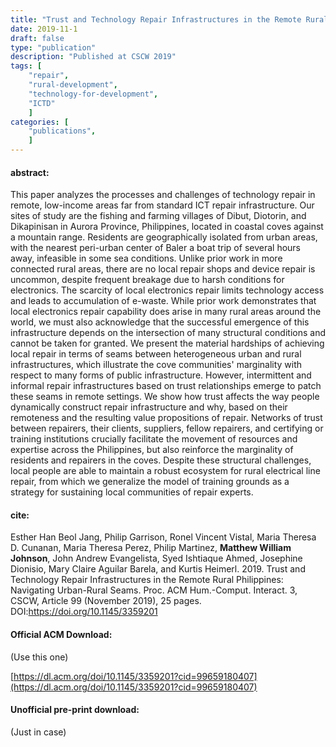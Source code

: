 ```yaml
---
title: "Trust and Technology Repair Infrastructures in the Remote Rural Philippines: Navigating Urban-Rural Seams"
date: 2019-11-1
draft: false
type: "publication"
description: "Published at CSCW 2019"
tags: [
    "repair",
    "rural-development",
    "technology-for-development",
    "ICTD"
    ]
categories: [
    "publications",
    ]
---
```


#### abstract:

This paper analyzes the processes and challenges of technology repair
in remote, low-income areas far from standard ICT repair
infrastructure. Our sites of study are the fishing and farming
villages of Dibut, Diotorin, and Dikapinisan in Aurora Province,
Philippines, located in coastal coves against a mountain
range. Residents are geographically isolated from urban areas, with
the nearest peri-urban center of Baler a boat trip of several hours
away, infeasible in some sea conditions. Unlike prior work in more
connected rural areas, there are no local repair shops and device
repair is uncommon, despite frequent breakage due to harsh conditions
for electronics. The scarcity of local electronics repair limits
technology access and leads to accumulation of e-waste. While prior
work demonstrates that local electronics repair capability does arise
in many rural areas around the world, we must also acknowledge that
the successful emergence of this infrastructure depends on the
intersection of many structural conditions and cannot be taken for
granted. We present the material hardships of achieving local repair
in terms of seams between heterogeneous urban and rural
infrastructures, which illustrate the cove communities' marginality
with respect to many forms of public infrastructure. However,
intermittent and informal repair infrastructures based on trust
relationships emerge to patch these seams in remote settings. We show
how trust affects the way people dynamically construct repair
infrastructure and why, based on their remoteness and the resulting
value propositions of repair. Networks of trust between repairers,
their clients, suppliers, fellow repairers, and certifying or training
institutions crucially facilitate the movement of resources and
expertise across the Philippines, but also reinforce the marginality
of residents and repairers in the coves. Despite these structural
challenges, local people are able to maintain a robust ecosystem for
rural electrical line repair, from which we generalize the model of
training grounds as a strategy for sustaining local communities of
repair experts.

#### cite:

Esther Han Beol Jang, Philip Garrison, Ronel Vincent Vistal, Maria Theresa D. Cunanan, Maria Theresa Perez, Philip Martinez, **Matthew William Johnson**, John Andrew Evangelista, Syed Ishtiaque Ahmed, Josephine Dionisio, Mary Claire Aguilar Barela, and Kurtis Heimerl. 2019. Trust and Technology Repair Infrastructures in the Remote Rural Philippines: Navigating Urban-Rural Seams. Proc. ACM Hum.-Comput. Interact. 3, CSCW, Article 99 (November 2019), 25 pages. DOI:https://doi.org/10.1145/3359201

#### Official ACM Download:

(Use this one)

[https://dl.acm.org/doi/10.1145/3359201?cid=99659180407](https://dl.acm.org/doi/10.1145/3359201?cid=99659180407)

#### Unofficial pre-print download:

(Just in case)


